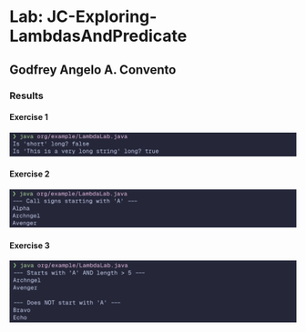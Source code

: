 # Lab: JC-Exploring-LambdasAndPredicate

## Godfrey Angelo A. Convento

### Results

#### Exercise 1

![alt text](image.png)

#### Exercise 2

![alt text](image-1.png)

#### Exercise 3

![alt text](image-2.png)
